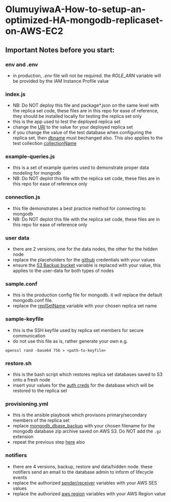 # OlumuyiwaA-How-to-setup-an-optimized-HA-mongodb-replicaset-on-AWS-EC2

## Important Notes before you start:

### env and .env
- in production, *.env* file will not be required. the *ROLE_ARN* variable will be provided by the IAM Instance Profile value

### index.js
- NB: Do NOT deploy this file and package*.json on the same level with the replica set code, these files are in this repo for ease of reference, they should be installed locally for testing the replica set only
- this is the app used to test the deployed replica set
- change the [URI](https://github.com/ldtalent/OlumuyiwaA-How-to-setup-an-optimized-HA-mongodb-replicaset-on-AWS-EC2/blob/main/index.js#L3) to the value for your deployed replica set
- if you change the value of the test database when configuring the replica set, then [dbname](https://github.com/ldtalent/OlumuyiwaA-How-to-setup-an-optimized-HA-mongodb-replicaset-on-AWS-EC2/blob/main/index.js#L5) must bechanged also. This also applies to the test collection [collectionName](https://github.com/ldtalent/OlumuyiwaA-How-to-setup-an-optimized-HA-mongodb-replicaset-on-AWS-EC2/blob/main/index.js#L6)

### example-queries.js
- this is a set of example queries used to demonstrate proper data modeling for mongodb
- NB: Do NOT deplot this file with the replica set code, these files are in this repo for ease of reference only

### connection.js
- this file demonstrates a best practice method for connecting to mongodb
- NB: Do NOT deplot this file with the replica set code, these files are in this repo for ease of reference only

### user data
- there are 2 versions, one for the data nodes, the other for the hidden node
- replace the placeholders for the [github](https://github.com/ldtalent/OlumuyiwaA-How-to-setup-an-optimized-HA-mongodb-replicaset-on-AWS-EC2/blob/main/replicaset/user-data-for-hidden-nodes.sh#L7) credentials with your values
- ensure the [S3 Backup bucket](https://github.com/ldtalent/OlumuyiwaA-How-to-setup-an-optimized-HA-mongodb-replicaset-on-AWS-EC2/blob/main/replicaset/user-data-for-hidden-nodes.sh#L9) variable is replaced with your value, this applies to the user-data for both types of nodes

### sample.conf
- this is the production config file for mongodb. it will replace the default mongodb.conf file. 
- replace the [replSetName](https://github.com/ldtalent/OlumuyiwaA-How-to-setup-an-optimized-HA-mongodb-replicaset-on-AWS-EC2/blob/main/replicaset/sample.conf#L38) variable with your chosen replica set name

### sample-keyfile
- this is the SSH keyfile used by replica set members for secure communication
- do not use this file as is, rather generate your own e.g. 
```
openssl rand -base64 756 > <path-to-keyfile>
```
### restore.sh
- this is the bash script which restores replica set databases saved to S3 onto a fresh node
- insert your values for the [auth creds](https://github.com/ldtalent/OlumuyiwaA-How-to-setup-an-optimized-HA-mongodb-replicaset-on-AWS-EC2/blob/main/replicaset/restore.sh#L5) for the database which will be restored to the replica set

### provisioning.yml
- this is the ansible playbook which provisons primary/secondary members of the replica set
- replace [mongodb_dbase_backup](https://github.com/ldtalent/OlumuyiwaA-How-to-setup-an-optimized-HA-mongodb-replicaset-on-AWS-EC2/blob/main/replicaset/provisioning.yml#L194) with your chosen filename for the mongodb database zip archive saved on AWS S3. Do NOT add the `.gz` extension
- repeat the previous step [here](https://github.com/ldtalent/OlumuyiwaA-How-to-setup-an-optimized-HA-mongodb-replicaset-on-AWS-EC2/blob/main/replicaset/provisioning.yml#L193) also

### notifiers
- there are 4 versions, backup, restore and data/hidden node. these notifiers send an email to the database admin to inform of lifecycle events
- replace the authorized [sender/receiver](https://github.com/ldtalent/OlumuyiwaA-How-to-setup-an-optimized-HA-mongodb-replicaset-on-AWS-EC2/blob/main/replicaset/notifiers/data-node.js#L38) variables with your AWS SES values
- replace the authorized [aws region](https://github.com/ldtalent/OlumuyiwaA-How-to-setup-an-optimized-HA-mongodb-replicaset-on-AWS-EC2/blob/main/replicaset/notifiers/data-node.js#L24) variables with your AWS Region value